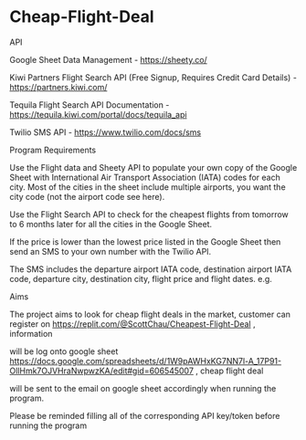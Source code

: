 # Cheap-Flight-Deal


API

Google Sheet Data Management - https://sheety.co/

Kiwi Partners Flight Search API (Free Signup, Requires Credit Card Details) - https://partners.kiwi.com/

Tequila Flight Search API Documentation - https://tequila.kiwi.com/portal/docs/tequila_api

Twilio SMS API - https://www.twilio.com/docs/sms




Program Requirements

Use the Flight data and Sheety API to populate your own copy of the Google Sheet with International Air Transport Association (IATA) codes for each city. Most of the cities in the sheet include multiple airports, you want the city code (not the airport code see here).

Use the Flight Search API to check for the cheapest flights from tomorrow to 6 months later for all the cities in the Google Sheet.

If the price is lower than the lowest price listed in the Google Sheet then send an SMS to your own number with the Twilio API.

The SMS includes the departure airport IATA code, destination airport IATA code, departure city, destination city, flight price and flight dates. e.g.




Aims

The project aims to look for cheap flight deals in the market, customer can register on https://replit.com/@ScottChau/Cheapest-Flight-Deal , information 

will be log onto google sheet https://docs.google.com/spreadsheets/d/1W9pAWHxKG7NN7l-A_17P91-OllHmk7OJVHraNwpwzKA/edit#gid=606545007 , cheap flight deal

will be sent to the email on google sheet accordingly when running the program.

Please be reminded filling all of the corresponding API key/token before running the program

